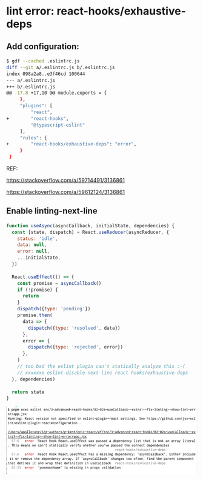 # lint error: react-hooks/exhaustive-deps

## Add configuration:

```bash
$ gdf --cached .eslintrc.js
diff --git a/.eslintrc.js b/.eslintrc.js
index 098a2a8..e3f46cd 100644
--- a/.eslintrc.js
+++ b/.eslintrc.js
@@ -17,8 +17,10 @@ module.exports = {
     },
     "plugins": [
         "react",
+        "react-hooks",
         "@typescript-eslint"
     ],
     "rules": {
+        "react-hooks/exhaustive-deps": "error",
     }
 }
```

REF:  

https://stackoverflow.com/a/59714491/3136861

https://stackoverflow.com/a/59612124/3136861



## Enable linting-next-line

```jsx
function useAsync(asyncCallback, initialState, dependencies) {
  const [state, dispatch] = React.useReducer(asyncReducer, {
    status: 'idle',
    data: null,
    error: null,
    ...initialState,
  })

  React.useEffect(() => {
    const promise = asyncCallback()
    if (!promise) {
      return
    }
    dispatch({type: 'pending'})
    promise.then(
      data => {
        dispatch({type: 'resolved', data})
      },
      error => {
        dispatch({type: 'rejected', error})
      },
    )
    // too bad the eslint plugin can't statically analyze this :-(
    // xxxxxxx eslint-disable-next-line react-hooks/exhaustive-deps
  }, dependencies)

  return state
}
```

![run eslint](./documentation/linting-error.png)
